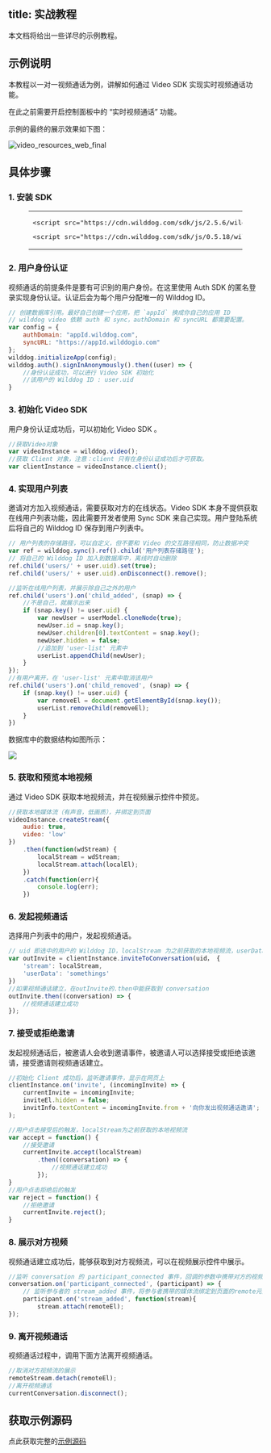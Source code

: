 ﻿
title: 实战教程
---

本文档将给出一些详尽的示例教程。

## 示例说明

本教程以一对一视频通话为例，讲解如何通过 Video SDK 实现实时视频通话功能。

在此之前需要开启控制面板中的 “实时视频通话” 功能。

示例的最终的展示效果如下图：

<img src='/images/video_resources_web_final.png' alt="video_resources_web_final" >

## 具体步骤

### 1. 安装 SDK

<figure class="highlight html"><table><tbody><tr><td class="code"><pre><div class="line"><span class="tag">&lt;<span class="name">script</span> <span class="attr">src</span>=<span class="string">&quot;<span>ht</span>tps://cdn.wilddog.com/sdk/js/<span class="sync_web_v">2.5.6</span>/wilddog.js&quot;</span>&gt;</span><span class="undefined"></span><span class="tag">&lt;/<span class="name">script</span>&gt;</span></div></pre><pre><div class="line"><span class="tag">&lt;<span class="name">script</span> <span class="attr">src</span>=<span class="string">&quot;<span>ht</span>tps://cdn.wilddog.com/sdk/js/<span class="media_web_v">0.5.18</span>/wilddog-video.js&quot;</span>&gt;</span><span class="undefined"></span><span class="tag">&lt;/<span class="name">script</span>&gt;</span></div></pre></td></tr></tbody></table></figure>

### 2. 用户身份认证

视频通话的前提条件是要有可识别的用户身份。在这里使用 Auth SDK 的匿名登录实现身份认证。认证后会为每个用户分配唯一的 Wilddog ID。

```js
// 创建数据库引用。最好自己创建一个应用，把 `appId` 换成你自己的应用 ID
// wilddog video 依赖 auth 和 sync，authDomain 和 syncURL 都需要配置。
var config = {
    authDomain: "appId.wilddog.com",
    syncURL: "https://appId.wilddogio.com"
};
wilddog.initializeApp(config);
wilddog.auth().signInAnonymously().then((user) => {
    //身份认证成功，可以进行 Video SDK 初始化
    //该用户的 Wilddog ID : user.uid
}
```

### 3. 初始化 Video SDK

用户身份认证成功后，可以初始化 Video SDK 。

```js
//获取Video对象
var videoInstance = wilddog.video();
//获取 Client 对象，注意：client 只有在身份认证成功后才可获取。
var clientInstance = videoInstance.client();
```

### 4. 实现用户列表

邀请对方加入视频通话，需要获取对方的在线状态。Video SDK 本身不提供获取在线用户列表功能，因此需要开发者使用 Sync SDK 来自己实现。用户登陆系统后将自己的 Wilddog ID 保存到用户列表中。

```js
// 用户列表的存储路径，可以自定义，但不要和 Video 的交互路径相同，防止数据冲突
var ref = wilddog.sync().ref().child('用户列表存储路径');
// 将自己的 Wilddog ID 加入到数据库中，离线时自动删除
ref.child('users/' + user.uid).set(true);
ref.child('users/' + user.uid).onDisconnect().remove();

//监听在线用户列表，并展示除自己之外的用户
ref.child('users').on('child_added', (snap) => {
    //不是自己，就展示出来
    if (snap.key() != user.uid) {
        var newUser = userModel.cloneNode(true);
        newUser.id = snap.key();
        newUser.children[0].textContent = snap.key();
        newUser.hidden = false;
        //追加到 'user-list' 元素中
        userList.appendChild(newUser);
    }
});
//有用户离开，在 'user-list' 元素中取消该用户
ref.child('users').on('child_removed', (snap) => {
    if (snap.key() != user.uid) {
        var removeEl = document.getElementById(snap.key());
        userList.removeChild(removeEl);
    }
})
```

数据库中的数据结构如图所示：

![](/images/video_resources_ios_datatree.png)

### 5. 获取和预览本地视频

通过 Video SDK 获取本地视频流，并在视频展示控件中预览。

```js
//获取本地媒体流（有声音，低画质），并绑定到页面
videoInstance.createStream({
    audio: true,
    video: 'low'
})
    .then(function(wdStream) {
        localStream = wdStream;
        localStream.attach(localEl);
    })
    .catch(function(err){
        console.log(err);
    })
```

### 6. 发起视频通话

选择用户列表中的用户，发起视频通话。

```js
// uid 即选中的用户的 Wilddog ID，localStream 为之前获取的本地视频流，userData 是传递给对方的自定义字符串。
var outInvite = clientInstance.inviteToConversation(uid， {
    'stream': localStream,
    'userData': 'somethings'
})
//如果视频通话建立，在outInvite的.then中能获取到 conversation
outInvite.then((conversation) => {
    //视频通话建立成功
});
```

### 7. 接受或拒绝邀请

发起视频通话后，被邀请人会收到邀请事件，被邀请人可以选择接受或拒绝该邀请，接受邀请则视频通话建立。

```js
//初始化 Client 成功后，监听邀请事件，显示在网页上
clientInstance.on('invite', (incomingInvite) => {
    currentInvite = incomingInvite;
    inviteEl.hidden = false;
    invitInfo.textContent = incomingInvite.from + '向你发出视频通话邀请';
);

//用户点击接受后的触发，localStream为之前获取的本地视频流
var accept = function() {
    //接受邀请
    currentInvite.accept(localStream)
        .then((conversation) => {
            //视频通话建立成功
        });
}
//用户点击拒绝后的触发
var reject = function() {
    //拒绝邀请
    currentInvite.reject();
}
```

### 8. 展示对方视频

视频通话建立成功后，能够获取到对方视频流，可以在视频展示控件中展示。

```js
//监听 conversation 的 participant_connected 事件，回调的参数中携带对方的视频流。
conversation.on('participant_connected', (participant) => {
    // 监听参与者的 stream_added 事件，将参与者携带的媒体流绑定到页面的remote元素中
    participant.on('stream_added', function(stream){
        stream.attach(remoteEl);
});
```
### 9. 离开视频通话

视频通话过程中，调用下面方法离开视频通话。

```js
//取消对方视频流的展示
remoteStream.detach(remoteEl);
//离开视频通话
currentConversation.disconnect();
```

## 获取示例源码

点此获取完整的[示例源码](https://github.com/WildDogTeam/video-demo-web-conversation)
